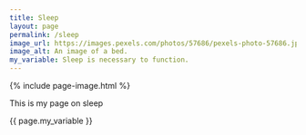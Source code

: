 ```yaml
---
title: Sleep
layout: page
permalink: /sleep
image_url: https://images.pexels.com/photos/57686/pexels-photo-57686.jpeg?auto=compress&cs=tinysrgb&w=1260&h=750&dpr=2
image_alt: An image of a bed.
my_variable: Sleep is necessary to function.
---
```

{% include page-image.html %}
<p> This is my page on sleep </p>
{{ page.my_variable }}

